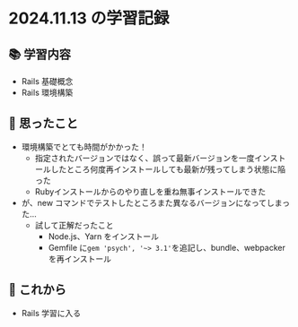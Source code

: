 # 2024.11.13 の学習記録

## 📚 学習内容

- Rails 基礎概念
- Rails 環境構築

## 💭 思ったこと

- 環境構築でとても時間がかかった！
  - 指定されたバージョンではなく、誤って最新バージョンを一度インストールしたところ何度再インストールしても最新が残ってしまう状態に陥った
  - Rubyインストールからのやり直しを重ね無事インストールできた
- が、new コマンドでテストしたところまた異なるバージョンになってしまった…
  - 試して正解だったこと
    - Node.js、Yarn をインストール
    - Gemfile に`gem 'psych', '~> 3.1'`を追記し、bundle、webpacker を再インストール

## 🚀 これから

- Rails 学習に入る
